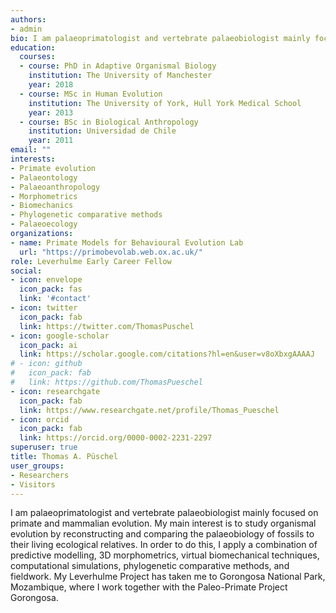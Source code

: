 ```yaml
---
authors:
- admin
bio: I am palaeoprimatologist and vertebrate palaeobiologist mainly focused on primate and mammalian evolution. My main interest is to study organismal evolution by reconstructing and comparing the palaeobiology of fossils to their living ecological relatives. In order to do this, I apply a combination of predictive modelling, 3D morphometrics, virtual biomechanical techniques, computational simulations, phylogenetic comparative methods, and fieldwork. I am currently collaborating on a diversity of projects that can be placed in the interface between biological anthropology, palaeontology, ecology and evolutionary biology, using cutting-edge informatic techniques. My Leverhulme Project has taken me to Gorongosa National Park, Mozambique, where I work together with the Paleo-Primate Project Gorongosa.
education:
  courses:
  - course: PhD in Adaptive Organismal Biology
    institution: The University of Manchester
    year: 2018
  - course: MSc in Human Evolution
    institution: The University of York, Hull York Medical School
    year: 2013
  - course: BSc in Biological Anthropology
    institution: Universidad de Chile
    year: 2011
email: ""
interests:
- Primate evolution
- Palaeontology
- Palaeoanthropology
- Morphometrics
- Biomechanics
- Phylogenetic comparative methods
- Palaeoecology
organizations:
- name: Primate Models for Behavioural Evolution Lab
  url: "https://primobevolab.web.ox.ac.uk/"
role: Leverhulme Early Career Fellow
social:
- icon: envelope
  icon_pack: fas
  link: '#contact'
- icon: twitter
  icon_pack: fab
  link: https://twitter.com/ThomasPuschel
- icon: google-scholar
  icon_pack: ai
  link: https://scholar.google.com/citations?hl=en&user=v8oXbxgAAAAJ
# - icon: github
#   icon_pack: fab
#   link: https://github.com/ThomasPueschel
- icon: researchgate
  icon_pack: fab
  link: https://www.researchgate.net/profile/Thomas_Pueschel
- icon: orcid
  icon_pack: fab
  link: https://orcid.org/0000-0002-2231-2297
superuser: true
title: Thomas A. Püschel
user_groups:
- Researchers
- Visitors
---
```


I am palaeoprimatologist and vertebrate palaeobiologist mainly focused on primate and mammalian evolution. My main interest is to study organismal evolution by reconstructing and comparing the palaeobiology of fossils to their living ecological relatives. In order to do this, I apply a combination of predictive modelling, 3D morphometrics, virtual biomechanical techniques, computational simulations, phylogenetic comparative methods, and fieldwork. My Leverhulme Project has taken me to Gorongosa National Park, Mozambique, where I work together with the Paleo-Primate Project Gorongosa.

